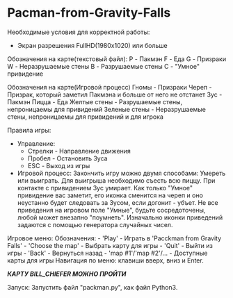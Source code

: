 # Pacman-from-Gravity-Falls

Необходимые условия для корректной работы:
 - Экран разрешения FullHD(1980x1020)  или больше
 
Обозначения на карте(текстовый файл):
 P - Пакмэн
 F - Еда
 G - Призраки
 W - Неразрушаемые стены
 B - Разрушаемые стены
 C - "Умное" привидение
 
Обозначения на карте(Игровой процесс)
 Гномы - Призраки
 Череп - Призрак, который заметил Пакмэна и больше от него не отстанет
 Зус - Пакмэн
 Пицца - Еда
 Желтые стены - Разрушаемые стены, непроницаемы для привидений
 Зеленые стены - Неразрушаемые стены, непроницаемы для привидений и для игрока


Правила игры:
 - Управление:
     - Стрелки - Направление движения
     - Пробел - Остановить Зуса
     - ESC - Выход из игры
 - Игровой процесс:
       Закончить игру можно двумя способами: Умереть или выиграть.
       Для выигрыша необходимо съесть всю пиццу.
       При контакте с привидением Зус умирает.
       Как только "Умное" привидение вас заметит, его иконка сменится на череп и оно неустанно будет 
     следовать за Зусом, если догонит - убъет. Не все приведения на игровом поле "Умные", будьте 
     сосредоточены, любой может внезапно "поумнеть".
       Изначально иконки приведений задаются с помощью генератора случайных чисел.


Игровое меню: 
  Обозначения:
    - 'Play' - Играть в 'Pacckman from Gravity Falls'
    - 'Choose the map' - Выбрать карту для игры
    - 'Quit' -  Выйти из игры
    - 'Back' - Вернуться назад
    - 'map #1'/'map #2'/... - Доступные карты для игры
  Навигация по меню: клавиши вверх, вниз и Enter.


***КАРТУ BILL_CHIEFER МОЖНО ПРОЙТИ***


Запуск: Запустить файл "packman.py", как файл Python3.

 
